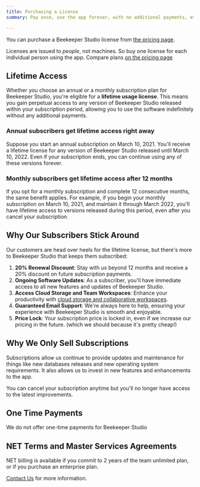 ```yaml
---
title: Purchasing a License
summary: Pay once, use the app forever, with no additional payments, even after you cancel.

---
```


You can purchase a Beekeeper Studio license from [the pricing page](https://beekeeperstudio.io/pricing).

Licenses are issued to *people*, not machines. So buy one license for each individual person using the app. Compare plans [on the pricing page](https://beekeeperstudio.io/pricing)

## Lifetime Access

Whether you choose an annual or a monthly subscription plan for Beekeeper Studio, you're eligible for a **lifetime usage license**. This means you gain perpetual access to any version of Beekeeper Studio released within your subscription period, allowing you to use the software indefinitely without any additional payments.

### Annual subscribers get lifetime access right away

Suppose you start an annual subscription on March 10, 2021. You'll receive a lifetime license for any version of Beekeeper Studio released until March 10, 2022. Even if your subscription ends, you can continue using any of these versions forever.

### Monthly subscribers get lifetime access after 12 months

If you opt for a monthly subscription and complete 12 consecutive months, the same benefit applies. For example, if you begin your monthly subscription on March 10, 2021, and maintain it through March 2022, you'll have lifetime access to versions released during this period, even after you cancel your subscription.

## Why Our Subscribers Stick Around

Our customers are head over heels for the lifetime license, but there's more to Beekeeper Studio that keeps them subscribed:

1. **20% Renewal Discount**: Stay with us beyond 12 months and receive a 20% discount on future subscription payments.
2. **Ongoing Software Updates**: As a subscriber, you'll have immediate access to all new features and updates of Beekeeper Studio.
3. **Access Cloud Storage and Team Workspaces**: Enhance your productivity with [cloud storage and collaborative workspaces](https://www.beekeeperstudio.io/features/workspace).
4. **Guaranteed Email Support**: We're always here to help, ensuring your experience with Beekeeper Studio is smooth and enjoyable.
5. **Price Lock**: Your subscription price is locked in, even if we increase our pricing in the future. (which we should because it's pretty cheap!)


## Why We Only Sell Subscriptions

Subscriptions allow us continue to provide updates and maintenance for things like new databases releases and new operating system requirements. It also allows us to invest in new features and enhancements to the app.

You can cancel your subscription anytime but you'll no longer have access to the latest improvements.

## One Time Payments

We do not offer one-time payments for Beekeeper Studio

## NET Terms and Master Services Agreements

NET billing is available if you commit to 2 years of the team unlimited plan, or if you purchase an enterprise plan.


[Contact Us](mailto:sales@beekeeperstudio.io) for more information.
